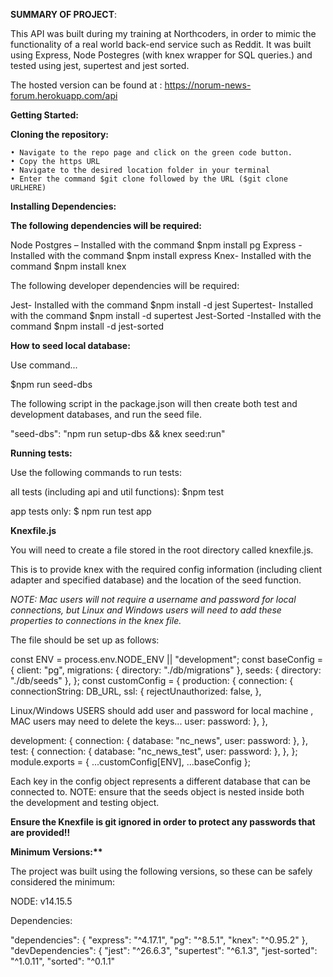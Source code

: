 **SUMMARY OF PROJECT**:

This API was built during my training at Northcoders, in order to mimic the functionality of a real world back-end service such as Reddit. It was built using Express, Node Postegres (with knex wrapper for SQL queries.) and tested using jest, supertest and jest sorted.

The hosted version can be found at : https://norum-news-forum.herokuapp.com/api

**Getting Started:**

**Cloning the repository:**

    • Navigate to the repo page and click on the green code button.
    • Copy the https URL
    • Navigate to the desired location folder in your terminal
    • Enter the command $git clone followed by the URL ($git clone URLHERE)

**Installing Dependencies:**

**The following dependencies will be required:**

Node Postgres – Installed with the command $npm install pg
Express - Installed with the command $npm install express
Knex- Installed with the command $npm install knex

The following developer dependencies will be required:

Jest- Installed with the command $npm install -d jest
Supertest- Installed with the command $npm install -d supertest
Jest-Sorted -Installed with the command $npm install -d jest-sorted

**How to seed local database:**

Use command...

$npm run seed-dbs

The following script in the package.json will then create both test and development databases, and run the seed file.

"seed-dbs": "npm run setup-dbs && knex seed:run"

**Running tests:**

Use the following commands to run tests:

all tests (including api and util functions): $npm test

app tests only: $ npm run test app

**Knexfile.js**

You will need to create a file stored in the root directory called knexfile.js.

This is to provide knex with the required config information (including client adapter and specified database) and the location of the seed function.

_NOTE: Mac users will not require a username and password for local connections, but Linux and Windows users will need to add these properties to connections in the knex file._

The file should be set up as follows:

const ENV = process.env.NODE_ENV || "development";
const baseConfig = {
client: "pg",
migrations: { directory: "./db/migrations" },
seeds: { directory: "./db/seeds" },
};
const customConfig = {
production: {
connection: {
connectionString: DB_URL,
ssl: {
rejectUnauthorized: false,
},

Linux/Windows USERS should add user and password for local machine , MAC users may need to delete the keys...
user:
password:
},
},

development: {
connection: {
database: "nc_news",
user:
password:
},
},
test: {
connection: {
database: "nc_news_test",
user:
password:
},
},
};
module.exports = { ...customConfig[ENV], ...baseConfig };

Each key in the config object represents a different database that can be connected to. NOTE: ensure that the seeds object is nested inside both the development and testing object.

**Ensure the Knexfile is git ignored in order to protect any passwords that are provided!!**

**Minimum Versions:\*\***

The project was built using the following versions, so these can be safely considered the minimum:

NODE: v14.15.5

Dependencies:

"dependencies": {
"express": "^4.17.1",
"pg": "^8.5.1",
"knex": "^0.95.2"
},
"devDependencies": {
"jest": "^26.6.3",
"supertest": "^6.1.3",
"jest-sorted": "^1.0.11",
"sorted": "^0.1.1"
